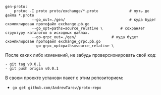 ```
gen-proto:
	protoc -I proto proto/exchange/*.proto			    # путь до файла *.proto
			--go_out=./gen/                             # куда будет скомпилирован протофайл exchange.pb.go
			--go_opt=paths=source_relative \	    # сохраняет структуру каталогов в исходных файлах.
			--go-grpc_out=./gen/			    # куда будет скомпилирован протофайл exchange_grpc.pb.go
			--go-grpc_opt=paths=source_relative \
```

После каких либо изменений, не забудь проверсионировать свой код:
```
- git tag v0.0.1
- git push origin v0.0.1
```

В своем проекте установи пакет с этим репозиторием:
- `go get github.com/AndrewTarev/proto-repo`